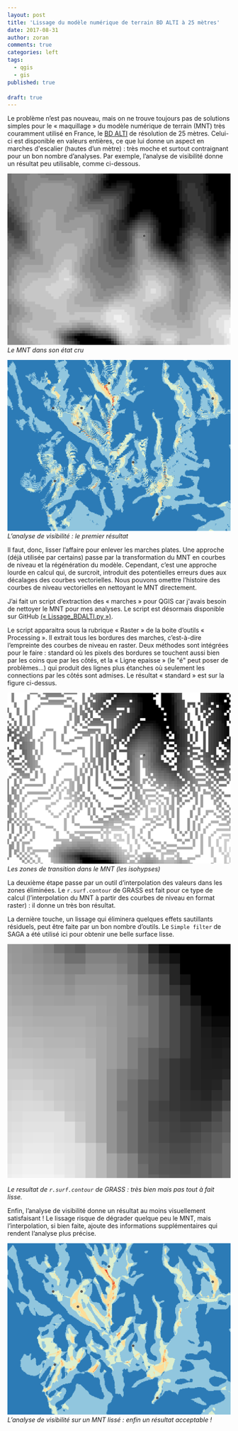 ```yaml
---
layout: post
title: 'Lissage du modèle numérique de terrain BD ALTI à 25 mètres'
date: 2017-08-31
author: zoran
comments: true
categories: left
tags:
  - qgis
  - gis
published: true

draft: true
---
```



Le problème n’est pas nouveau, mais on ne trouve toujours pas de solutions simples pour le « maquillage » du modèle numérique de terrain (MNT) très couramment utilisé en France, le [BD ALTI]( http://professionnels.ign.fr/bdalti) de résolution de 25 mètres. Celui-ci est disponible en valeurs entières, ce que lui donne un aspect en marches d'escalier (hautes d’un mètre) : très moche et surtout contraignant pour un bon nombre d’analyses. Par exemple, l’analyse de visibilité donne un résultat peu utilisable, comme ci-dessous. 

![MNT](/images/2017/09/IGN_25.png)
*Le MNT dans son état cru*

![MNT](/images/2017/09/ws_orig.png)
*L’analyse de visibilité : le premier résultat*

Il faut, donc, lisser l’affaire pour enlever les marches plates. Une approche (déjà utilisée par certains)  passe par la transformation du MNT en courbes de niveau et la régénération du modèle. Cependant, c’est une approche lourde en calcul qui, de surcroit, introduit des potentielles erreurs dues aux décalages des courbes vectorielles. Nous pouvons omettre l’histoire des courbes de niveau vectorielles en nettoyant le MNT directement. 

J’ai fait un script  d’extraction des « marches » pour QGIS car j'avais besoin de nettoyer  le MNT pour mes analyses. Le script est désormais disponible sur GitHub [(« Lissage_BDALTI.py »)](https://github.com/zoran-cuckovic/QGIS-scripts).    

Le script apparaitra sous la rubrique « Raster » de la boite d’outils « Processing ». Il extrait tous les bordures des marches, c’est-à-dire l’empreinte des courbes de niveau en raster. Deux méthodes sont intégrées pour le faire : standard où les pixels des bordures se touchent aussi bien par les coins que par les côtés, et la « Ligne epaisse » (le "é" peut poser de problèmes...) qui produit des lignes plus étanches où seulement les connections par les côtés sont admises. Le résultat « standard » est sur la figure ci-dessus.

![MNT](/images/2017/09/IGN_iso.png)
*Les zones de transition dans le MNT (les isohypses)*

La deuxième étape passe par un outil d’interpolation des valeurs dans les zones éliminées. Le ```r.surf.contour``` de GRASS est fait pour ce type de calcul (l’interpolation du MNT à partir des courbes de niveau en format raster) : il donne un très bon résultat.

La dernière touche, un lissage qui éliminera quelques effets sautillants résiduels, peut être faite par un bon nombre d’outils. Le ``` Simple filter ``` de SAGA a été utilisé ici pour obtenir une belle surface lisse. 

![MNT](/images/2017/09/IGN_rsurf.png)

*Le resultat de ``` r.surf.contour ``` de GRASS : très bien mais pas tout à fait lisse.*

Enfin, l’analyse de visibilité donne un résultat au moins visuellement satisfaisant ! Le lissage risque de dégrader quelque peu le MNT, mais l’interpolation, si bien faite, ajoute des informations supplémentaires qui rendent l’analyse plus précise. 

![MNT](/images/2017/09/ws_final.png)
*L’analyse de visibilité sur un MNT lissé : enfin un résultat acceptable !*






